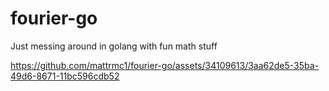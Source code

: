 # fourier-go
Just messing around in golang with fun math stuff

https://github.com/mattrmc1/fourier-go/assets/34109613/3aa62de5-35ba-49d6-8671-11bc596cdb52

